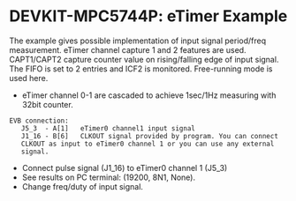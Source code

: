 # DEVKIT-MPC5744P: eTimer Example

The example gives possible implementation of input signal period/freq measurement.
eTimer channel capture 1 and 2 features are used. CAPT1/CAPT2 capture counter value on rising/falling edge of input signal.
The FIFO is set to 2 entries and ICF2 is monitored.
Free-running mode is used here.

- eTimer channel 0-1 are cascaded to achieve 1sec/1Hz measuring with 32bit counter.

```
EVB connection:
   J5_3  - A[1]   eTimer0 channel1 input signal
   J1_16 - B[6]   CLKOUT signal provided by program. You can connect
   CLKOUT as input to eTimer0 channel 1 or you can use any external
   signal.
```

- Connect pulse signal (J1_16) to eTimer0 channel 1 (J5_3)
- See results on PC terminal: (19200, 8N1, None).
- Change freq/duty of input signal.
